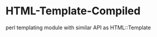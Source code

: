 HTML-Template-Compiled
======================

perl templating module with similar API as HTML::Template